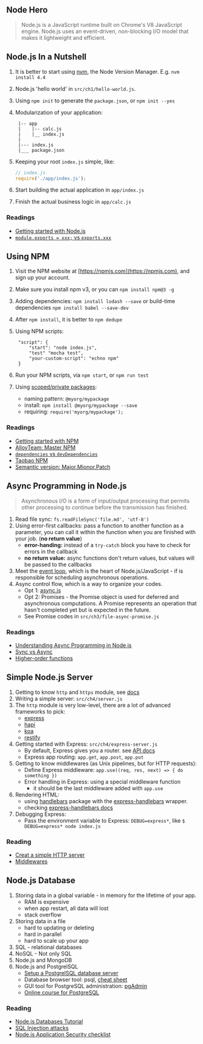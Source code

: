 Node Hero
--------

> Node.js is a JavaScript runtime built on Chrome's V8 JavaScript engine.
 Node.js uses an event-driven, non-blocking I/O model that makes it lightweight and efficient.

## Node.js In a Nutshell

1. It is better to start using [nvm](https://github.com/creationix/nvm), the Node Version Manager. E.g. `nvm install 4.4`
2. Node.js 'hello world' in `src/ch1/hello-world.js`.
3. Using `npm init` to generate the `package.json`, or `npm init --yes`
4. Modularization of your application:

        |-- app
        |    |-- calc.js
        |    |__ index.js
        |
        |--- index.js
        |___ package.json

5. Keeping your root `index.js` simple, like:

    ```javascript
    // index.js
    require('./app/index.js');
    ```
6. Start building the actual application in `app/index.js`
7. Finish the actual business logic in `app/calc.js`

### Readings

- [Getting started with Node.js](https://blog.risingstack.com/node-hero-tutorial-getting-started-with-node-js/)
- [`module.exports = xxx;` vs `exports.xxx`](http://weizhifeng.net/node-js-exports-vs-module-exports.html)

## Using NPM

1. Visit the NPM website at [https://npmjs.com](https://npmjs.com), and sign up your account.
2. Make sure you install npm v3, or you can `npm install npm@3 -g`
3. Adding dependencies: `npm install lodash --save` or build-time dependencies `npm install babel --save-dev`
4. After `npm install`, it is better to `npm dedupe`
5. Using NPM scripts:

        "script": {
            "start": "node index.js",
            "test" "mocha test",
            "your-custom-script": "echno npm"
        }
5. Run your NPM scripts, via `npm start`, or `npm run test`
6. Using [scoped/private packages](https://docs.npmjs.com/misc/scope):
    - naming pattern: `@myorg/mypackage`
    - install: `npm install @myorg/mypackage --save`
    - requiring: `require('myorg/mypackage');`

### Readings

- [Getting started with NPM](https://blog.risingstack.com/node-hero-npm-tutorial/)
- [AlloyTeam: Master NPM](http://www.alloyteam.com/2016/03/master-npm/)
- [`dependencies` vs `devDependencies`](http://stackoverflow.com/questions/19339227/bower-and-devdependencies-vs-dependencies)
- [Taobao NPM](http://npm.taobao.org/)
- [Semantic version: Major.Mionor.Patch](http://semver.org/)

## Async Programming in Node.js

> Asynchronous I/O is a form of input/output processing that permits other
processing to continue before the transmission has finished.

1. Read file sync: `fs.readFileSync('file.md', 'utf-8')`
2. Using error-first callbacks: pass a function to another function as a parameter, you can call it within the function when you are
finished with your job. (**no return value**)
    - **error-handing:** instead of a `try-catch` block you have to check for errors in the callback
    - **no return value:** async functions don't return values, but values will be passed to the callbacks
3. Meet the [event loop](), which is the heart of Node.js/JavaScript - if is responsible for scheduling asynchronous operations.
4. Async control flow, which is a way to organize your codes.
    - Opt 1: [async.js](https://github.com/caolan/async)
    - Opt 2: Promises - the Promise object is used for deferred and asynchronous computations.
        A Promise represents an operation that hasn't completed yet but is expected in the future.
    - See Promise codes in `src/ch3/file-async-promise.js`

### Readings

- [Understanding Async Programming in Node.js](https://blog.risingstack.com/node-hero-async-programming-in-node-js/)
- [Sync vs Async](http://www.infoq.com/cn/articles/nodejs-asynchronous-io/)
- [Higher-order functions](https://blog.risingstack.com/functional-ui-and-components-as-higher-order-functions/)

## Simple Node.js Server

1. Getting to know `http` and `https` module, see [docs](https://nodejs.org/dist/latest-v4.x/docs/api/http.html)
2. Writing a simple server: `src/ch4/server.js`
3. The `http` module is very low-level, there are a lot of advanced frameworks to pick:
    - [express](http://expressjs.com/)
    - [hapi](http://hapijs.com/)
    - [koa](http://koajs.com/)
    - [restify](http://restify.com/)
4. Getting started with Express: `src/ch4/express-server.js`
    - By default, Express gives you a router. see [API docs](http://expressjs.com/en/4x/api.html)
    - Express app routing: `app.get`, `app.post`, `app.put`
5. Getting to know middlewares (as Unix pipelines, but for HTTP requests):
    - Define Express middleware: `app.use((req, res, next) => { do something })`
    - Error handling in Express: using a special middleware function
        - it should be the last middleware added with `app.use`
6. Rendering HTML:
    - using [handlebars](https://blog.risingstack.com/your-first-node-js-http-server/handlebarsjs.com) package with the [express-handlebars](https://www.npmjs.com/package/express-handlebars) wrapper.
    - checking [express-handlebars docs](https://www.npmjs.com/package/express-handlebars)
7. Debugging Express:
    - Pass the environment variable to Express: `DEBUG=express*`, like `$ DEBUG=express* node index.js`

### Reading

- [Creat a simple HTTP server](https://blog.risingstack.com/your-first-node-js-http-server/)
- [Middlewares]()

## Node.js Database

1. Storing data in a global variable - in memory for the lifetime of your app.
    - RAM is expensive
    - when app restart, all data will lost
    - stack overflow
2. Storing data in a file
    - hard to updating or deleting
    - hard in parallel
    - hard to scale up your app
3. SQL - relational databases
4. NoSQL - Not only SQL
5. Node.js and MongoDB
6. Node.js and PostgrelSQL
    - [Setup a PostgrelSQL database server](http://www.techrepublic.com/blog/diy-it-guy/diy-a-postgresql-database-server-setup-anyone-can-handle/)
    - Database browser tool: psql, [cheat sheet](http://www.postgresonline.com/downloads/special_feature/postgresql83_psql_cheatsheet.pdf)
    - GUI tool for PostgreSQL administration: [pgAdmin](http://www.pgadmin.org/)
    - [Online course for PostgreSQL](https://www.pluralsight.com/courses/postgresql-getting-started)

### Reading

- [Node.js Databases Tutorial](https://blog.risingstack.com/node-js-database-tutorial/)
- [SQL Injection attacks]()
- [Node.js Application Security checklist](https://blog.risingstack.com/node-js-security-checklist)